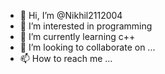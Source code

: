 - 👋 Hi, I’m @Nikhil2112004
- 👀 I’m interested in programming
- 🌱 I’m currently learning c++
- 💞️ I’m looking to collaborate on ...
- 📫 How to reach me ...

<!---
Nikhil2112004/Nikhil2112004 is a ✨ special ✨ repository because its `README.md` (this file) appears on your GitHub profile.
You can click the Preview link to take a look at your changes.
--->
